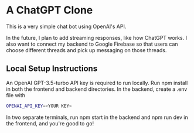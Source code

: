 # A ChatGPT Clone

This is a very simple chat bot using OpenAI's API. 

In the future, I plan to add streaming responses, like how ChatGPT works. I also want to connect my backend to Google Firebase so that users can choose different threads and pick up messaging on those threads.

## Local Setup Instructions
An OpenAI GPT-3.5-turbo API key is required to run locally. Run npm install in both the frontend and backend directories. In the backend, create a .env file with

```bash
OPENAI_API_KEY=<YOUR KEY>
```

In two separate terminals, run npm start in the backend and npm run dev in the frontend, and you're good to go!